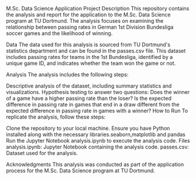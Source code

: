 M.Sc. Data Science Application Project
Description
This repository contains the analysis and report for the application to the M.Sc. Data Science program at TU Dortmund. The analysis focuses on examining the relationship between passing rates in German 1st Division Bundesliga soccer games and the likelihood of winning.

Data
The data used for this analysis is sourced from TU Dortmund's statistics department and can be found in the passes.csv file. This dataset includes passing rates for teams in the 1st Bundesliga, identified by a unique game ID, and indicates whether the team won the game or not.

Analysis
The analysis includes the following steps:

Descriptive analysis of the dataset, including summary statistics and visualizations.
Hypothesis testing to answer two questions:
Does the winner of a game have a higher passing rate than the loser?
Is the expected difference in passing rate in games that end in a draw different from the expected difference in passing rate in games with a winner?
How to Run
To replicate the analysis, follow these steps:

Clone the repository to your local machine.
Ensure you have Python installed along with the necessary libraries.seaborn,matplotlib and pandas
Run the Jupyter Notebook analysis.ipynb to execute the analysis code.
Files
analysis.ipynb: Jupyter Notebook containing the analysis code.
passes.csv: Dataset used for the analysis.

Acknowledgments
This analysis was conducted as part of the application process for the M.Sc. Data Science program at TU Dortmund.
